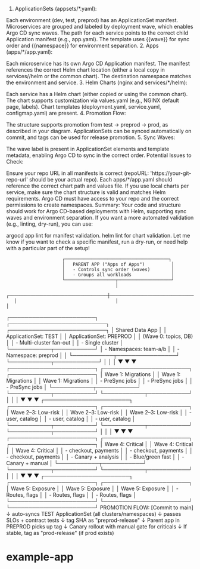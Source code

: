 
1. ApplicationSets (appsets/*.yaml):

Each environment (dev, test, preprod) has an ApplicationSet manifest.
Microservices are grouped and labeled by deployment wave, which enables Argo CD sync waves.
The path for each service points to the correct child Application manifest (e.g., app.yaml).
The template uses {{wave}} for sync order and {{namespace}} for environment separation.
2. Apps (apps/*/app.yaml):

Each microservice has its own Argo CD Application manifest.
The manifest references the correct Helm chart location (either a local copy in services/<service>/helm or the common chart).
The destination namespace matches the environment and service.
3. Helm Charts (nginx and services/*/helm):

Each service has a Helm chart (either copied or using the common chart).
The chart supports customization via values.yaml (e.g., NGINX default page, labels).
Chart templates (deployment.yaml, service.yaml, configmap.yaml) are present.
4. Promotion Flow:

The structure supports promotion from test → preprod → prod, as described in your diagram.
ApplicationSets can be synced automatically on commit, and tags can be used for release promotion.
5. Sync Waves:

The wave label is present in ApplicationSet elements and template metadata, enabling Argo CD to sync in the correct order.
Potential Issues to Check:

Ensure your repo URL in all manifests is correct (repoURL: 'https://your-git-repo-url' should be your actual repo).
Each apps/*/app.yaml should reference the correct chart path and values file.
If you use local charts per service, make sure the chart structure is valid and matches Helm requirements.
Argo CD must have access to your repo and the correct permissions to create namespaces.
Summary:
Your code and structure should work for Argo CD-based deployments with Helm, supporting sync waves and environment separation. If you want a more automated validation (e.g., linting, dry-run), you can use:

argocd app lint for manifest validation.
helm lint for chart validation.
Let me know if you want to check a specific manifest, run a dry-run, or need help with a particular part of the setup!



                         ┌───────────────────────────────────────┐
                         │   PARENT APP ("Apps of Apps")          │
                         │   - Controls sync order (waves)        │
                         │   - Groups all workloads               │
                         └───────────────────┬────────────────────┘
                                             │
       ┌─────────────────────────────────────┼─────────────────────────────────────┐
       │                                     │                                     │
┌───────────────────────┐         ┌──────────────────────────┐           ┌──────────────────────────┐
│ Shared Data App       │         │ ApplicationSet: TEST      │           │ ApplicationSet: PREPROD  │
│ (Wave 0: topics, DB)  │         │ - Multi-cluster fan-out    │           │ - Single cluster         │
└───────────┬───────────┘         │ - Namespaces: team-a/b     │           │ - Namespace: preprod     │
           │                     └───────────┬────────────────┘           └───────────┬────────────┘
           │                                 │                                        │
           ▼                                 ▼                                        ▼
  ┌───────────────────────┐       ┌───────────────────────┐                ┌───────────────────────┐
  │ Wave 1: Migrations    │       │ Wave 1: Migrations    │                │ Wave 1: Migrations    │
  │  - PreSync jobs       │       │  - PreSync jobs       │                │  - PreSync jobs       │
  └───────────┬───────────┘       └───────────┬───────────┘                └───────────┬───────────┘
              │                               │                                        │
              ▼                               ▼                                        ▼
  ┌───────────────────────┐       ┌───────────────────────┐                ┌───────────────────────┐
  │ Wave 2–3: Low-risk    │       │ Wave 2–3: Low-risk    │                │ Wave 2–3: Low-risk    │
  │  - user, catalog      │       │  - user, catalog      │                │  - user, catalog      │
  └───────────┬───────────┘       └───────────┬───────────┘                └───────────┬───────────┘
              │                               │                                        │
              ▼                               ▼                                        ▼
  ┌───────────────────────┐       ┌───────────────────────┐                ┌───────────────────────┐
  │ Wave 4: Critical      │       │ Wave 4: Critical      │                │ Wave 4: Critical      │
  │  - checkout, payments │       │  - checkout, payments │                │  - checkout, payments │
  │  - Canary + analysis  │       │  - Blue/green fast    │                │  - Canary + manual    │
  └───────────┬───────────┘       └───────────┬───────────┘                └───────────┬───────────┘
              │                               │                                        │
              ▼                               ▼                                        ▼
  ┌───────────────────────┐       ┌───────────────────────┐                ┌───────────────────────┐
  │ Wave 5: Exposure      │       │ Wave 5: Exposure      │                │ Wave 5: Exposure      │
  │  - Routes, flags      │       │  - Routes, flags      │                │  - Routes, flags      │
  └───────────────────────┘       └───────────────────────┘                └───────────────────────┘
PROMOTION FLOW:
  [Commit to main]
       ↓ auto-syncs TEST ApplicationSet (all clusters/namespaces)
       ↓ passes SLOs + contract tests
       ↓ tag SHA as "preprod-release"
       ↓ Parent app in PREPROD picks up tag
       ↓ Canary rollout with manual gate for criticals
       ↓ If stable, tag as "prod-release" (if prod exists)
# example-app
